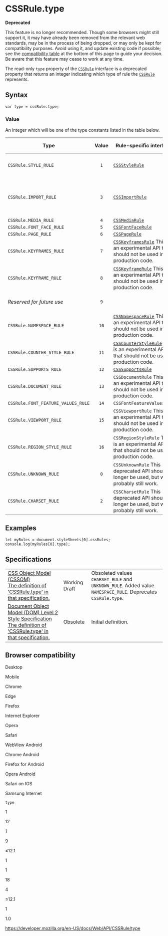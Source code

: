 # CSSRule.type

**Deprecated**

This feature is no longer recommended. Though some browsers might still support it, it may have already been removed from the relevant web standards, may be in the process of being dropped, or may only be kept for compatibility purposes. Avoid using it, and update existing code if possible; see the [compatibility table](#browser_compatibility) at the bottom of this page to guide your decision. Be aware that this feature may cease to work at any time.

The read-only `type` property of the [`CSSRule`](../cssrule) interface is a deprecated property that returns an integer indicating which type of rule the [`CSSRule`](../cssrule) represents.

## Syntax

    var type = cssRule.type;

### Value

An integer which will be one of the type constants listed in the table below.

<table><thead><tr class="header"><th>Type</th><th style="text-align: center;">Value</th><th>Rule-specific interface</th><th>Comments and examples</th></tr></thead><tbody><tr class="odd"><td><code>CSSRule.STYLE_RULE</code></td><td style="text-align: center;"><code>1</code></td><td><a href="../cssstylerule"><code>CSSStyleRule</code></a></td><td>The most common kind of rule:<br />
<code>selector { prop1: val1; prop2: val2; }</code></td></tr><tr class="even"><td><code>CSSRule.IMPORT_RULE</code></td><td style="text-align: center;"><code>3</code></td><td><a href="../cssimportrule"><code>CSSImportRule</code></a></td><td>An <a href="https://developer.mozilla.org/en-US/docs/Web/CSS/@import"><code>@import</code></a> rule. (Until the documentation is completed, see the interface definition in the Mozilla source code: <a href="http://mxr.mozilla.org/mozilla-central/source/dom/interfaces/css/nsIDOMCSSImportRule.idl#9">nsIDOMCSSImportRule</a>.)</td></tr><tr class="odd"><td><code>CSSRule.MEDIA_RULE</code></td><td style="text-align: center;"><code>4</code></td><td><a href="../cssmediarule"><code>CSSMediaRule</code></a></td><td></td></tr><tr class="even"><td><code>CSSRule.FONT_FACE_RULE</code></td><td style="text-align: center;"><code>5</code></td><td><a href="../cssfontfacerule"><code>CSSFontFaceRule</code></a></td><td></td></tr><tr class="odd"><td><code>CSSRule.PAGE_RULE</code></td><td style="text-align: center;"><code>6</code></td><td><a href="../csspagerule"><code>CSSPageRule</code></a></td><td></td></tr><tr class="even"><td><code>CSSRule.KEYFRAMES_RULE</code></td><td style="text-align: center;"><code>7</code></td><td><a href="../csskeyframesrule"><code>CSSKeyframesRule</code></a> <span class="icon experimental" data-viewbox="0 0 100 100" data-xmlns="http://www.w3.org/2000/svg" data-role="img"> This is an experimental API that should not be used in production code. </span></td><td></td></tr><tr class="odd"><td><code>CSSRule.KEYFRAME_RULE</code></td><td style="text-align: center;"><code>8</code></td><td><a href="../csskeyframerule"><code>CSSKeyframeRule</code></a> <span class="icon experimental" data-viewbox="0 0 100 100" data-xmlns="http://www.w3.org/2000/svg" data-role="img"> This is an experimental API that should not be used in production code. </span></td><td></td></tr><tr class="even"><td><em>Reserved for future use</em></td><td style="text-align: center;"><code>9</code></td><td></td><td>Should be used to define color profiles in the future</td></tr><tr class="odd"><td><code>CSSRule.NAMESPACE_RULE</code></td><td style="text-align: center;"><code>10</code></td><td><a href="../cssnamespacerule"><code>CSSNamespaceRule</code></a> <span class="icon experimental" data-viewbox="0 0 100 100" data-xmlns="http://www.w3.org/2000/svg" data-role="img"> This is an experimental API that should not be used in production code. </span></td><td></td></tr><tr class="even"><td><code>CSSRule.COUNTER_STYLE_RULE</code></td><td style="text-align: center;"><code>11</code></td><td><a href="../csscounterstylerule"><code>CSSCounterStyleRule</code></a> <span class="icon experimental" data-viewbox="0 0 100 100" data-xmlns="http://www.w3.org/2000/svg" data-role="img"> This is an experimental API that should not be used in production code. </span></td><td></td></tr><tr class="odd"><td><code>CSSRule.SUPPORTS_RULE</code></td><td style="text-align: center;"><code>12</code></td><td><a href="../csssupportsrule"><code>CSSSupportsRule</code></a></td><td></td></tr><tr class="even"><td><code>CSSRule.DOCUMENT_RULE</code></td><td style="text-align: center;"><code>13</code></td><td><span class="page-not-created"><code>CSSDocumentRule</code></span> <span class="icon experimental" data-viewbox="0 0 100 100" data-xmlns="http://www.w3.org/2000/svg" data-role="img"> This is an experimental API that should not be used in production code. </span></td><td></td></tr><tr class="odd"><td><code>CSSRule.FONT_FEATURE_VALUES_RULE</code></td><td style="text-align: center;"><code>14</code></td><td><span class="page-not-created"><code>CSSFontFeatureValuesRule</code></span></td><td></td></tr><tr class="even"><td><code>CSSRule.VIEWPORT_RULE</code></td><td style="text-align: center;"><code>15</code></td><td><span class="page-not-created"><code>CSSViewportRule</code></span> <span class="icon experimental" data-viewbox="0 0 100 100" data-xmlns="http://www.w3.org/2000/svg" data-role="img"> This is an experimental API that should not be used in production code. </span></td><td></td></tr><tr class="odd"><td><code>CSSRule.REGION_STYLE_RULE</code></td><td style="text-align: center;"><code>16</code></td><td><span class="page-not-created"><code>CSSRegionStyleRule</code></span> <span class="icon experimental" data-viewbox="0 0 100 100" data-xmlns="http://www.w3.org/2000/svg" data-role="img"> This is an experimental API that should not be used in production code. </span></td><td></td></tr><tr class="even"><td><code>CSSRule.UNKNOWN_RULE</code></td><td style="text-align: center;"><code>0</code></td><td><span class="page-not-created"><code>CSSUnknownRule</code></span> <span class="icon deprecated" data-viewbox="0 0 100 100" data-xmlns="http://www.w3.org/2000/svg" data-role="img"> This deprecated API should no longer be used, but will probably still work. </span></td><td></td></tr><tr class="odd"><td><code>CSSRule.CHARSET_RULE</code></td><td style="text-align: center;"><code>2</code></td><td><code>CSSCharsetRule</code> <span class="icon deprecated" data-viewbox="0 0 100 100" data-xmlns="http://www.w3.org/2000/svg" data-role="img"> This deprecated API should no longer be used, but will probably still work. </span></td><td>(Removed in most browsers.)</td></tr></tbody></table>

## Examples

    let myRules = document.styleSheets[0].cssRules;
    console.log(myRules[0].type);

## Specifications

<table><tbody><tr class="odd"><td><a href="https://drafts.csswg.org/cssom/#concept-css-rule-type">CSS Object Model (CSSOM)<br />
<span class="small">The definition of 'CSSRule.type' in that specification.</span></a></td><td><span class="spec-wd">Working Draft</span></td><td>Obsoleted values <code>CHARSET_RULE</code> and <code>UNKNOWN_RULE</code>. Added value <code>NAMESPACE_RULE</code>. Deprecates <code>CSSRule.type</code>.</td></tr><tr class="even"><td><a href="https://www.w3.org/TR/DOM-Level-2-Style/css.html#CSS-CSSRule">Document Object Model (DOM) Level 2 Style Specification<br />
<span class="small">The definition of 'CSSRule.type' in that specification.</span></a></td><td><span class="spec-obsolete">Obsolete</span></td><td>Initial definition.</td></tr></tbody></table>

## Browser compatibility

Desktop

Mobile

Chrome

Edge

Firefox

Internet Explorer

Opera

Safari

WebView Android

Chrome Android

Firefox for Android

Opera Android

Safari on IOS

Samsung Internet

`type`

1

12

1

9

≤12.1

1

1

18

4

≤12.1

1

1.0

<a href="https://developer.mozilla.org/en-US/docs/Web/API/CSSRule/type" class="_attribution-link">https://developer.mozilla.org/en-US/docs/Web/API/CSSRule/type</a>
